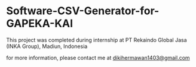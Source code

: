 # Software-CSV-Generator-for-GAPEKA-KAI
This project was completed during internship at PT Rekaindo Global Jasa (INKA Group), Madiun, Indonesia

for more information, please contact me at dikihermawan1403@gmail.com
